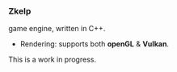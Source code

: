 ### Zkelp
game engine, written in C++.

* Rendering: supports both **openGL** & **Vulkan**.

This is a work in progress.
